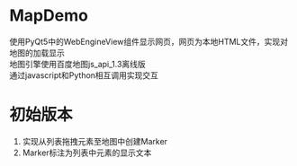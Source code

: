 # MapDemo
使用PyQt5中的WebEngineView组件显示网页，网页为本地HTML文件，实现对地图的加载显示  
地图引擎使用百度地图js_api_1.3离线版  
通过javascript和Python相互调用实现交互  
# 初始版本
1. 实现从列表拖拽元素至地图中创建Marker 
2. Marker标注为列表中元素的显示文本
